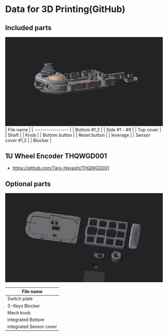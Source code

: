 # Data for 3D Printing(GitHub)

## Included parts
![](../img/included.jpg)
| File name         |
| ----------------- |
| Bottom #1,2       |
| Side #1 - #9      |
| Top cover         |
| Shaft             |
| Knob              |
| Bottom button     |
| Reset button      |
| leverage          |
| Sensor cover #1,2 |
| Blocker           |

## 1U Wheel Encoder THQWGD001
- https://github.com/Taro-Hayashi/THQWGD001

## Optional parts
![](../img/optional.jpg)

| File name      |
| -------------- |
| Switch plate   |
| 3-Keys Blocker |
| Mech knob      |
| integrated Bottom            |
| integrated Sensor cover      |
